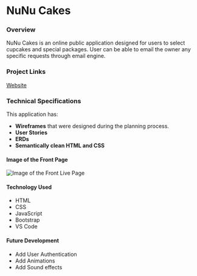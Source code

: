 # NuNu Cakes

### Overview
NuNu Cakes is an online public application designed for users to select cupcakes and special packages. User can be able to email the owner any specific requests through email engine. 

### Project Links

[Website](https://www.nunucakes.com/)


### Technical Specifications

This application has:

* **Wireframes** that were designed during the planning process.
* **User Stories**
* **ERDs**
* **Semantically clean HTML and CSS**


#### Image of the Front Page
![Image of the Front Live Page](https://scontent.fatl1-1.fna.fbcdn.net/v/t1.0-9/69215111_10156759740964624_2302834616551079936_o.jpg?_nc_cat=102&_nc_oc=AQnWebg7NyKMXoFRP3_Z5aVZrzfcPgrsFO0AIDV5QzEhk3V7_24CJNeNYWTgo1HIm5Tr1ImKEvHuOv9dwAHDedjP&_nc_ht=scontent.fatl1-1.fna&oh=33a66ef5225ec83110bd2b4691a040b9&oe=5E22C362)


#### Technology Used
- HTML
- CSS
- JavaScript
- Bootstrap
- VS Code

#### Future Development
- Add User Authentication
- Add Animations
- Add Sound effects


